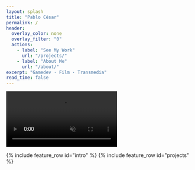 ```yaml
---
layout: splash
title: "Pablo César"
permalink: /
header:
  overlay_color: none
  overlay_filter: "0"
  actions:
    - label: "See My Work"
      url: "/projects/"
    - label: "About Me"
      url: "/about/"
excerpt: "Gamedev · Film · Transmedia"
read_time: false
---
```



<!-- Se elimina o comenta el div de la imagen
<div class="background-image"></div>
-->

<!-- Se agrega el video de fondo -->
<video autoplay loop muted playsinline id="background-video">
  <source src="{{ '/assets/videos/header.mp4' | relative_url }}" type="video/mp4">
  Tu navegador no soporta el video.
</video>

{% include feature_row id="intro" %}
{% include feature_row id="projects" %}

